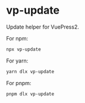# vp-update

Update helper for VuePress2.

For npm:

```bash
npx vp-update
```

For yarn:

```bash
yarn dlx vp-update
```

For pnpm:

```bash
pnpm dlx vp-update
```
